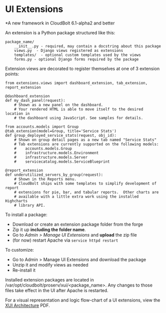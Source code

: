 # UI Extensions
*A new framework in CloudBolt 6.1-alpha2 and better

An extension is a Python package structured like this:

    package_name/
        __init__.py - required, may contain a docstring about this package
        views.py  - Django views registered as extensions
        templates/  - optional custom templates used by the views
        forms.py - optional Django forms required by the package

Extension views are decorated to register themselves at one of 3 extension points:

    from extensions.views import dashboard_extension, tab_extension, report_extension

    @dashboard_extension
    def my_dash_panel(request):
        # Shown as a new panel on the dashboard.
        # Your rendered HTML is able to move itself to the desired location in
        # the dashboard using JavaScript. See samples for details.

    from accounts.models import Group
    @tab_extension(model=Group, title='Service Stats')
    def group_deployed_service_stats(request, obj_id):
        # Shown on group detail pages as a new tab named "Service Stats"
        # Tab extensions are currently supported on the following models:
        #    accounts.models.Group
        #    infrastructure.models.Environment
        #    infrastructure.models.Server
        #    servicecatalog.models.ServiceBlueprint

    @report_extension
    def underutilized_servers_by_group(request):
        # Shown in the Reports menu.
        # CloudBolt ships with some templates to simplify development of report
        # extensions for pie, bar, and tabular reports.  Other charts are
        # available with a little extra work using the installed Highcharts
        # library API.


To install a package:
  * Download or create an extension package folder from the forge
  * Zip it up **including the folder name**.
  * Go to *Admin > Manage UI Extensions* and **upload** the zip file
  * (for now) restart Apache via `service httpd restart`

To customize:
  * Go to Admin > Manage UI Extensions and download the package
  * Unzip it and modify views as needed
  * Re-install it

Installed extension packages are located in /var/opt/cloudbolt/proserv/xui/<package_name>.  Any changes to those files take effect in the UI after Apache is restarted.

For a visual representation and logic flow-chart of a UI extensions, view the [XUI Architecture](xui_architecture.pdf) PDF.
